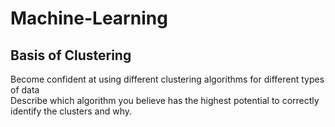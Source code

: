# Machine-Learning

## Basis of Clustering
Become confident at using different clustering algorithms for different types of data  
Describe which algorithm you believe has the highest potential to correctly identify the clusters and why.
